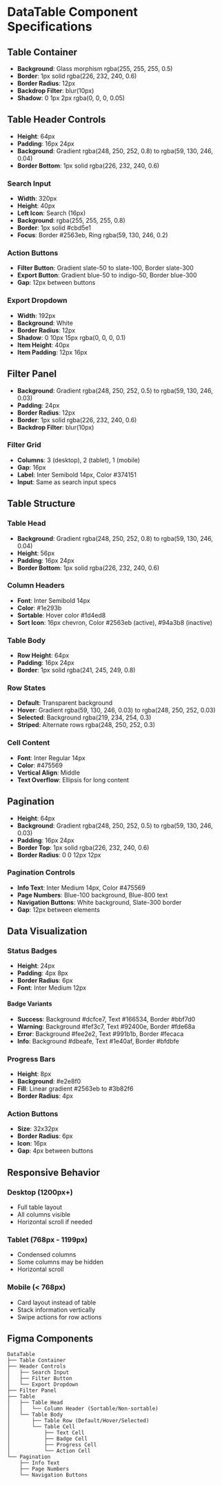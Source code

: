 # DataTable Component Specifications

## Table Container
- **Background**: Glass morphism rgba(255, 255, 255, 0.5)
- **Border**: 1px solid rgba(226, 232, 240, 0.6)
- **Border Radius**: 12px
- **Backdrop Filter**: blur(10px)
- **Shadow**: 0 1px 2px rgba(0, 0, 0, 0.05)

## Table Header Controls
- **Height**: 64px
- **Padding**: 16px 24px
- **Background**: Gradient rgba(248, 250, 252, 0.8) to rgba(59, 130, 246, 0.04)
- **Border Bottom**: 1px solid rgba(226, 232, 240, 0.6)

### Search Input
- **Width**: 320px
- **Height**: 40px
- **Left Icon**: Search (16px)
- **Background**: rgba(255, 255, 255, 0.8)
- **Border**: 1px solid #cbd5e1
- **Focus**: Border #2563eb, Ring rgba(59, 130, 246, 0.2)

### Action Buttons
- **Filter Button**: Gradient slate-50 to slate-100, Border slate-300
- **Export Button**: Gradient blue-50 to indigo-50, Border blue-300
- **Gap**: 12px between buttons

### Export Dropdown
- **Width**: 192px
- **Background**: White
- **Border Radius**: 12px
- **Shadow**: 0 10px 15px rgba(0, 0, 0, 0.1)
- **Item Height**: 40px
- **Item Padding**: 12px 16px

## Filter Panel
- **Background**: Gradient rgba(248, 250, 252, 0.5) to rgba(59, 130, 246, 0.03)
- **Padding**: 24px
- **Border Radius**: 12px
- **Border**: 1px solid rgba(226, 232, 240, 0.6)
- **Backdrop Filter**: blur(10px)

### Filter Grid
- **Columns**: 3 (desktop), 2 (tablet), 1 (mobile)
- **Gap**: 16px
- **Label**: Inter Semibold 14px, Color #374151
- **Input**: Same as search input specs

## Table Structure

### Table Head
- **Background**: Gradient rgba(248, 250, 252, 0.8) to rgba(59, 130, 246, 0.04)
- **Height**: 56px
- **Padding**: 16px 24px
- **Border Bottom**: 1px solid rgba(226, 232, 240, 0.6)

### Column Headers
- **Font**: Inter Semibold 14px
- **Color**: #1e293b
- **Sortable**: Hover color #1d4ed8
- **Sort Icon**: 16px chevron, Color #2563eb (active), #94a3b8 (inactive)

### Table Body
- **Row Height**: 64px
- **Padding**: 16px 24px
- **Border**: 1px solid rgba(241, 245, 249, 0.8)

### Row States
- **Default**: Transparent background
- **Hover**: Gradient rgba(59, 130, 246, 0.03) to rgba(248, 250, 252, 0.03)
- **Selected**: Background rgba(219, 234, 254, 0.3)
- **Striped**: Alternate rows rgba(248, 250, 252, 0.3)

### Cell Content
- **Font**: Inter Regular 14px
- **Color**: #475569
- **Vertical Align**: Middle
- **Text Overflow**: Ellipsis for long content

## Pagination
- **Height**: 64px
- **Background**: Gradient rgba(248, 250, 252, 0.5) to rgba(59, 130, 246, 0.03)
- **Padding**: 16px 24px
- **Border Top**: 1px solid rgba(226, 232, 240, 0.6)
- **Border Radius**: 0 0 12px 12px

### Pagination Controls
- **Info Text**: Inter Medium 14px, Color #475569
- **Page Numbers**: Blue-100 background, Blue-800 text
- **Navigation Buttons**: White background, Slate-300 border
- **Gap**: 12px between elements

## Data Visualization

### Status Badges
- **Height**: 24px
- **Padding**: 4px 8px
- **Border Radius**: 6px
- **Font**: Inter Medium 12px

#### Badge Variants
- **Success**: Background #dcfce7, Text #166534, Border #bbf7d0
- **Warning**: Background #fef3c7, Text #92400e, Border #fde68a
- **Error**: Background #fee2e2, Text #991b1b, Border #fecaca
- **Info**: Background #dbeafe, Text #1e40af, Border #bfdbfe

### Progress Bars
- **Height**: 8px
- **Background**: #e2e8f0
- **Fill**: Linear gradient #2563eb to #3b82f6
- **Border Radius**: 4px

### Action Buttons
- **Size**: 32x32px
- **Border Radius**: 6px
- **Icon**: 16px
- **Gap**: 4px between buttons

## Responsive Behavior

### Desktop (1200px+)
- Full table layout
- All columns visible
- Horizontal scroll if needed

### Tablet (768px - 1199px)
- Condensed columns
- Some columns may be hidden
- Horizontal scroll

### Mobile (< 768px)
- Card layout instead of table
- Stack information vertically
- Swipe actions for row actions

## Figma Components
```
DataTable
├── Table Container
├── Header Controls
│   ├── Search Input
│   ├── Filter Button
│   └── Export Dropdown
├── Filter Panel
├── Table
│   ├── Table Head
│   │   └── Column Header (Sortable/Non-sortable)
│   └── Table Body
│       ├── Table Row (Default/Hover/Selected)
│       └── Table Cell
│           ├── Text Cell
│           ├── Badge Cell
│           ├── Progress Cell
│           └── Action Cell
└── Pagination
    ├── Info Text
    ├── Page Numbers
    └── Navigation Buttons
```